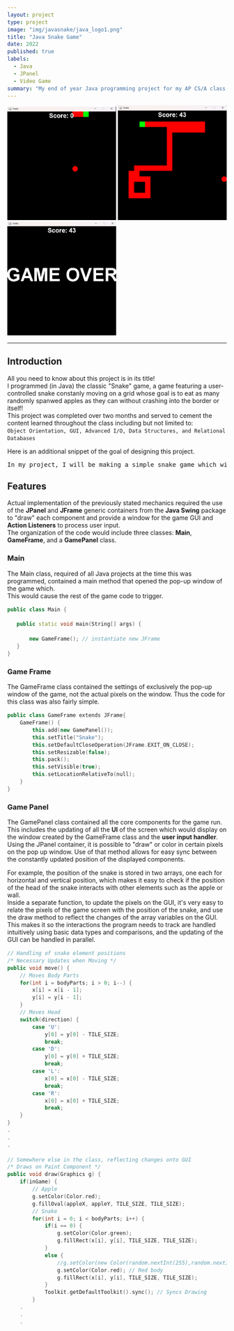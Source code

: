 ```yaml
---
layout: project
type: project
image: "img/javasnake/java_logo1.png"
title: "Java Snake Game"
date: 2022
published: true
labels:
  - Java
  - JPanel
  - Video Game
summary: "My end of year Java programming project for my AP CS/A class."
---
```


<div class="text-center p-4">
  <img width="250px" src="../img/javasnake/javaStart.png" class="img-thumbnail" >
  <img width="250px" src="../img/javasnake/javaMid.png" class="img-thumbnail" >
  <img width="250px" src="../img/javasnake/javaEnd.png" class="img-thumbnail" >
</div>

<hr>

## Introduction
All you need to know about this project is in its title! <br>
I programmed (in Java) the classic "Snake" game, a game featuring a user-controlled snake constanly moving on a grid
whose goal is to eat as many randomly spanwed apples as they can without crashing into the border or itself! <br>
This project was completed over two months and served to cement the content learned throughout the class including but not limited to: <br>
``Object Orientation, GUI, Advanced I/O, Data Structures, and Relational Databases``<br>

Here is an additional snippet of the goal of designing this project.
<pre>
In my project, I will be making a simple snake game which will consist of a window in which the game is played, a snake consisting of square tiles, and a square tile that represents food. The game will be played with the arrow keys. This project will consist of classes with methods that are able to check for collisions, check if the snake has eaten the food that has spawned, spawn new food, and retrieve the location data of the snake as well as create the window in which the game is played. The user will be able to use the arrow keys to control the snake in the direction of the food and the game will halt if it detects a collision, or spawn more food if collision with food has been detected. 
</pre>


## Features
Actual implementation of the previously stated mechanics required the use of the **JPanel** and **JFrame** generic containers from the **Java Swing** package to "draw" each component and provide a window for the game GUI and **Action Listeners** to process user input.<br>
The organization of the code would include three classes: **Main**, **GameFrame**, and a **GamePanel** class.
### Main
The Main class, required of all Java projects at the time this was programmed, contained a main method that opened the pop-up window of the game which.<br>
 This would cause the rest of the game code to trigger.
 ```cpp
 public class Main {
    
    public static void main(String[] args) {

        new GameFrame(); // instantiate new JFrame
    }
}
 ```
### Game Frame
The GameFrame class contained the settings of exclusively the pop-up window of the game, not the actual pixels on the window. Thus the code for this class was also fairly simple.
```cpp
public class GameFrame extends JFrame{
    GameFrame() {
        this.add(new GamePanel());
        this.setTitle("Snake");
        this.setDefaultCloseOperation(JFrame.EXIT_ON_CLOSE);
        this.setResizable(false);
        this.pack();
        this.setVisible(true);
        this.setLocationRelativeTo(null);
    }
}
```

### Game Panel
The GamePanel class contained all the core components for the game run. This includes the updating of all the **UI** of the screen which would display on the window created by the GameFrame class and the **user input handler**. Using the JPanel container, it is possible to "draw" or color in certain pixels on the pop up window. Use of that method allows for easy sync between the constantly updated position of the displayed components.<br>

For example, the position of the snake is stored in two arrays, one each for horizontal and vertical position, which makes it easy to check if the position of the head of the snake interacts with other elements such as the apple or wall.<br>
Inside a separate function, to update the pixels on the GUI, it's very easy to relate the pixels of the game screen with the position of the snake, and use the draw method to reflect the changes of the array variables on the GUI. This makes it so the interactions the program needs to track are handled intuitively using basic data types and comparisons, and the updating of the GUI can be handled in parallel.
```cpp
// Handling of snake element positions
/* Necessary Updates when Moving */
public void move() {
    // Moves Body Parts
    for(int i = bodyParts; i > 0; i--) {
        x[i] = x[i - 1];
        y[i] = y[i - 1];
    }
    // Moves Head
    switch(direction) {
        case 'U':
            y[0] = y[0] - TILE_SIZE;
            break;
        case 'D':
            y[0] = y[0] + TILE_SIZE;
            break;
        case 'L':
            x[0] = x[0] - TILE_SIZE;
            break;
        case 'R':
            x[0] = x[0] + TILE_SIZE;
            break;
    }
}
.
.
.

// Somewhere else in the class, reflecting changes onto GUI
/* Draws on Paint Component */
public void draw(Graphics g) {
    if(inGame) {
        // Apple
        g.setColor(Color.red);
        g.fillOval(appleX, appleY, TILE_SIZE, TILE_SIZE);
        // Snake
        for(int i = 0; i < bodyParts; i++) {
            if(i == 0) {
                g.setColor(Color.green);
                g.fillRect(x[i], y[i], TILE_SIZE, TILE_SIZE);
            }
            else {
                //g.setColor(new Color(random.nextInt(255),random.nextInt(255),random.nextInt(255))); // Rainbow body
                g.setColor(Color.red); // Red body
                g.fillRect(x[i], y[i], TILE_SIZE, TILE_SIZE);
            }
            Toolkit.getDefaultToolkit().sync(); // Syncs Drawing
        }
    .
    . 
    .
```